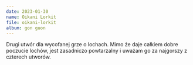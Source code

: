```yaml
---
date: 2023-01-30
name: Oikani Lorkit
file: oikani-lorkit
album: gon guon
---
```


Drugi utwór dla wycofanej grze o lochach. Mimo że daje całkiem dobre poczucie lochów, jest zasadniczo powtarzalny i uważam go za najgorszy z czterech utworów.
